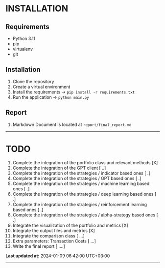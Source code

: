 
# INSTALLATION

## Requirements

- Python 3.11
- pip
- virtualenv
- git

## Installation

1. Clone the repository
2. Create a virtual environment
3. Install the requirements -> `pip install -r requirements.txt`
4. Run the application -> `python main.py`

## Report

1. Markdown Document is located at `report/final_report.md`

---

# TODO

1. Complete the integration of the portfolio class and relevant methods [X]
2. Complete the integration of the GPT client [ ..]
3. Complete the integration of the strategies / indicator based ones [ .]
4. Complete the integration of the strategies / GPT based ones [ .]
5. Complete the integration of the strategies / machine learning based ones [ .]
5. Complete the integration of the strategies / deep learning based ones [ .]
6. Complete the integration of the strategies / reinforcement learning based ones [ .]
7. Complete the integration of the strategies / alpha-strategy based ones [ .]
8. Integrate the visualization of the portfolio and metrics [X]
9. Integrate the output files and metrics [X]
10. Integrate the comparison class [ ...]
11. Extra parameters: Transaction Costs [ ...]
12. Write the final report [ ....]

**Last updated at:** 2024-01-09 06:42:00 UTC+03:00

---
